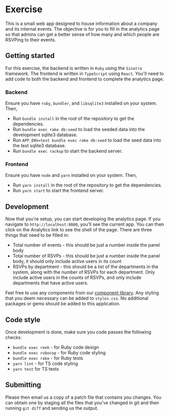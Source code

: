 # Exercise

This is a small web app designed to house information about a company and its internal events. The objective is for you to fill in the analytics page so that admins can get a better sense of how many and which people are RSVPing to their events.

## Getting started

For this exercise, the backend is written in `Ruby` using the `Sinatra` framework. The frontend is written in `TypeScript` using `React`. You'll need to add code to both the backend and frontend to complete the analytics page.

### Backend

Ensure you have `ruby`, `bundler`, and `libsqlite3` installed on your system. Then,

* Run `bundle install` in the root of the repository to get the dependencies.
* Run `bundle exec rake db:seed` to load the seeded data into the development sqlite3 database.
* Run `APP_ENV=test bundle exec rake db:seed` to load the seed data into the test sqlite3 database.
* Run `bundle exec rackup` to start the backend server.

### Frontend

Ensure you have `node` and `yarn` installed on your system. Then,

* Run `yarn install` in the root of the repository to get the dependencies.
* Run `yarn start` to start the frontend server.

## Development

Now that you're setup, you can start developing the analytics page. If you navigate to `http://localhost:8080`, you'll see the current app. You can then click on the Analytics link to see the shell of the page. There are three things that need to be filled in:

* Total number of events - this should be just a number inside the panel body
* Total number of RSVPs - this should be just a number inside the panel body, it should only include active users in its count
* RSVPs by department - this should be a list of the departments in the system, along with the number of RSVPs for each department. Only include active users in the counts of RSVPs, and only include departments that have active users.

Feel free to use any components from our [component library](https://github.com/CultureHQ/components). Any styling that you deem necessary can be added to `styles.css`. No additional packages or gems should be added to this application.

## Code style

Once development is done, make sure you code passes the following checks:

* `bundle exec reek` - for Ruby code design
* `bundle exec rubocop` - for Ruby code styling
* `bundle exec rake` - for Ruby tests
* `yarn lint` - for TS code styling
* `yarn test` for TS tests

## Submitting

Please then email us a copy of a patch file that contains you changes. You can obtain one by staging all the files that you've changed in git and then running `git diff` and sending us the output.

